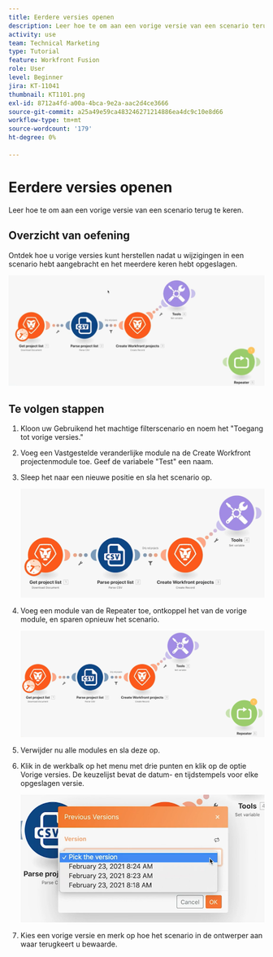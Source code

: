```yaml
---
title: Eerdere versies openen
description: Leer hoe te om aan een vorige versie van een scenario terug te keren. (Moet tussen 60 en 160 tekens lang zijn, maar is 56 tekens)
activity: use
team: Technical Marketing
type: Tutorial
feature: Workfront Fusion
role: User
level: Beginner
jira: KT-11041
thumbnail: KT1101.png
exl-id: 8712a4fd-a00a-4bca-9e2a-aac2d4ce3666
source-git-commit: a25a49e59ca483246271214886ea4dc9c10e8d66
workflow-type: tm+mt
source-wordcount: '179'
ht-degree: 0%

---
```


# Eerdere versies openen

Leer hoe te om aan een vorige versie van een scenario terug te keren.

## Overzicht van oefening

Ontdek hoe u vorige versies kunt herstellen nadat u wijzigingen in een scenario hebt aangebracht en het meerdere keren hebt opgeslagen.

![Afbeelding 1 van vorige versies openen](../12-exercises/assets/accessing-previous-versions-walkthrough-1.png)

## Te volgen stappen

1. Kloon uw Gebruikend het machtige filterscenario en noem het &quot;Toegang tot vorige versies.&quot;
1. Voeg een Vastgestelde veranderlijke module na de Create Workfront projectenmodule toe. Geef de variabele &quot;Test&quot; een naam.
1. Sleep het naar een nieuwe positie en sla het scenario op.

   ![Afbeelding 2 van vorige versies openen](../12-exercises/assets/accessing-previous-versions-walkthrough-2.png)

1. Voeg een module van de Repeater toe, ontkoppel het van de vorige module, en sparen opnieuw het scenario.

   ![Afbeelding 3 van vorige versies openen](../12-exercises/assets/accessing-previous-versions-walkthrough-3.png)

1. Verwijder nu alle modules en sla deze op.
1. Klik in de werkbalk op het menu met drie punten en klik op de optie Vorige versies. De keuzelijst bevat de datum- en tijdstempels voor elke opgeslagen versie.

   ![Afbeelding 4 van vorige versies openen](../12-exercises/assets/accessing-previous-versions-walkthrough-4.png)

1. Kies een vorige versie en merk op hoe het scenario in de ontwerper aan waar terugkeert u bewaarde.
